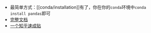 - 最简单方式：[[conda/installation]]有了，你在你的`conda`环境中`conda install pandas`即可
- [完整文档](https://pandas.pydata.org/pandas-docs/stable/getting_started/install.html)
- [一个知乎速成贴](https://www.zhihu.com/question/289788451/answer/1873472345?utm_source=wechat_session&utm_medium=social&utm_oi=870345690436497408&utm_content=group3_Answer&utm_campaign=shareopn)